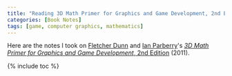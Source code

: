 ```yaml
---
title: "Reading 3D Math Primer for Graphics and Game Development, 2nd Edition"
categories: [Book Notes]
tags: [game, computer graphics, mathematics]
---
```


Here are the notes I took on [Fletcher Dunn](https://github.com/fletcherdvalve) and [Ian Parberry](http://ianparberry.com/)'s [*3D Math Primer for Graphics and Game Development*, 2nd Edition](https://www.amazon.com/dp/B008KZU548) (2011).

{% include toc %}